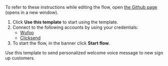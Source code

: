 To refer to these instructions while editing the flow, open [the Github page](https://github.com/ot4i/app-connect-templates/blob/master/resources/markdown/Send%20personalized%20welcome%20voice%20message%20to%20new%20sign%20up%20customers_instructions.md) (opens in a new window).

1. Click **Use this template** to start using the template.
2. Connect to the following accounts by using your credentials:
   - [Wufoo](https://www.ibm.com/docs/en/app-connect/containers_cd?topic=apps-wufoo)
   - [Clicksend](https://www.ibm.com/docs/en/app-connect/containers_cd?topic=apps-clicksend)
3. To start the flow, in the banner click **Start flow**.

Use this template to send personalized welcome voice message to new sign up customers.

